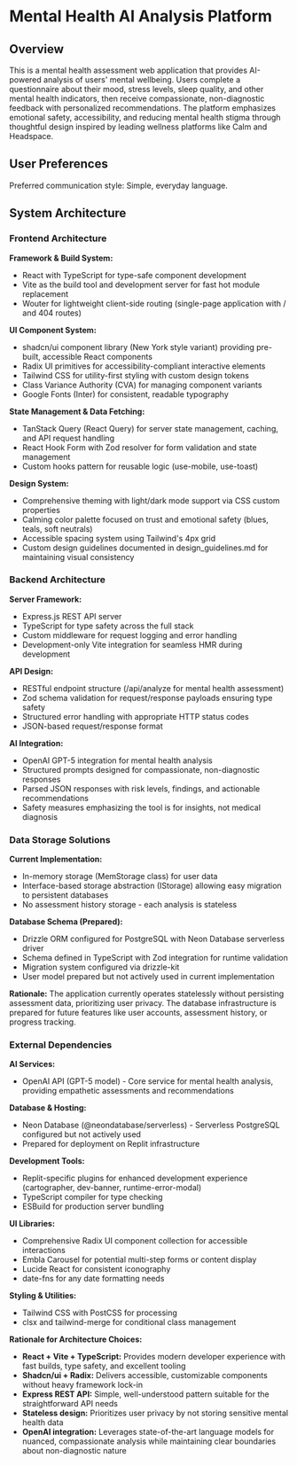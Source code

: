 # Mental Health AI Analysis Platform

## Overview

This is a mental health assessment web application that provides AI-powered analysis of users' mental wellbeing. Users complete a questionnaire about their mood, stress levels, sleep quality, and other mental health indicators, then receive compassionate, non-diagnostic feedback with personalized recommendations. The platform emphasizes emotional safety, accessibility, and reducing mental health stigma through thoughtful design inspired by leading wellness platforms like Calm and Headspace.

## User Preferences

Preferred communication style: Simple, everyday language.

## System Architecture

### Frontend Architecture

**Framework & Build System:**
- React with TypeScript for type-safe component development
- Vite as the build tool and development server for fast hot module replacement
- Wouter for lightweight client-side routing (single-page application with / and 404 routes)

**UI Component System:**
- shadcn/ui component library (New York style variant) providing pre-built, accessible React components
- Radix UI primitives for accessibility-compliant interactive elements
- Tailwind CSS for utility-first styling with custom design tokens
- Class Variance Authority (CVA) for managing component variants
- Google Fonts (Inter) for consistent, readable typography

**State Management & Data Fetching:**
- TanStack Query (React Query) for server state management, caching, and API request handling
- React Hook Form with Zod resolver for form validation and state management
- Custom hooks pattern for reusable logic (use-mobile, use-toast)

**Design System:**
- Comprehensive theming with light/dark mode support via CSS custom properties
- Calming color palette focused on trust and emotional safety (blues, teals, soft neutrals)
- Accessible spacing system using Tailwind's 4px grid
- Custom design guidelines documented in design_guidelines.md for maintaining visual consistency

### Backend Architecture

**Server Framework:**
- Express.js REST API server
- TypeScript for type safety across the full stack
- Custom middleware for request logging and error handling
- Development-only Vite integration for seamless HMR during development

**API Design:**
- RESTful endpoint structure (/api/analyze for mental health assessment)
- Zod schema validation for request/response payloads ensuring type safety
- Structured error handling with appropriate HTTP status codes
- JSON-based request/response format

**AI Integration:**
- OpenAI GPT-5 integration for mental health analysis
- Structured prompts designed for compassionate, non-diagnostic responses
- Parsed JSON responses with risk levels, findings, and actionable recommendations
- Safety measures emphasizing the tool is for insights, not medical diagnosis

### Data Storage Solutions

**Current Implementation:**
- In-memory storage (MemStorage class) for user data
- Interface-based storage abstraction (IStorage) allowing easy migration to persistent databases
- No assessment history storage - each analysis is stateless

**Database Schema (Prepared):**
- Drizzle ORM configured for PostgreSQL with Neon Database serverless driver
- Schema defined in TypeScript with Zod integration for runtime validation
- Migration system configured via drizzle-kit
- User model prepared but not actively used in current implementation

**Rationale:** The application currently operates statelessly without persisting assessment data, prioritizing user privacy. The database infrastructure is prepared for future features like user accounts, assessment history, or progress tracking.

### External Dependencies

**AI Services:**
- OpenAI API (GPT-5 model) - Core service for mental health analysis, providing empathetic assessments and recommendations

**Database & Hosting:**
- Neon Database (@neondatabase/serverless) - Serverless PostgreSQL configured but not actively used
- Prepared for deployment on Replit infrastructure

**Development Tools:**
- Replit-specific plugins for enhanced development experience (cartographer, dev-banner, runtime-error-modal)
- TypeScript compiler for type checking
- ESBuild for production server bundling

**UI Libraries:**
- Comprehensive Radix UI component collection for accessible interactions
- Embla Carousel for potential multi-step forms or content display
- Lucide React for consistent iconography
- date-fns for any date formatting needs

**Styling & Utilities:**
- Tailwind CSS with PostCSS for processing
- clsx and tailwind-merge for conditional class management

**Rationale for Architecture Choices:**
- **React + Vite + TypeScript:** Provides modern developer experience with fast builds, type safety, and excellent tooling
- **Shadcn/ui + Radix:** Delivers accessible, customizable components without heavy framework lock-in
- **Express REST API:** Simple, well-understood pattern suitable for the straightforward API needs
- **Stateless design:** Prioritizes user privacy by not storing sensitive mental health data
- **OpenAI integration:** Leverages state-of-the-art language models for nuanced, compassionate analysis while maintaining clear boundaries about non-diagnostic nature